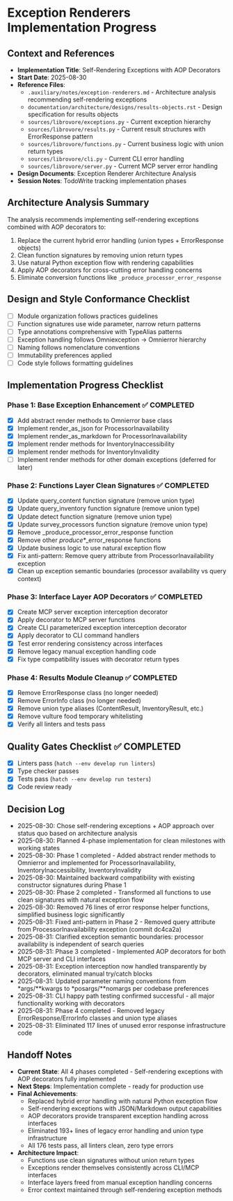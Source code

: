 # Exception Renderers Implementation Progress

## Context and References
- **Implementation Title**: Self-Rendering Exceptions with AOP Decorators
- **Start Date**: 2025-08-30
- **Reference Files**:
  - `.auxiliary/notes/exception-renderers.md` - Architecture analysis recommending self-rendering exceptions
  - `documentation/architecture/designs/results-objects.rst` - Design specification for results objects
  - `sources/librovore/exceptions.py` - Current exception hierarchy
  - `sources/librovore/results.py` - Current result structures with ErrorResponse pattern
  - `sources/librovore/functions.py` - Current business logic with union return types
  - `sources/librovore/cli.py` - Current CLI error handling
  - `sources/librovore/server.py` - Current MCP server error handling
- **Design Documents**: Exception Renderer Architecture Analysis
- **Session Notes**: TodoWrite tracking implementation phases

## Architecture Analysis Summary
The analysis recommends implementing self-rendering exceptions combined with AOP decorators to:
1. Replace the current hybrid error handling (union types + ErrorResponse objects)
2. Clean function signatures by removing union return types
3. Use natural Python exception flow with rendering capabilities
4. Apply AOP decorators for cross-cutting error handling concerns
5. Eliminate conversion functions like `_produce_processor_error_response`

## Design and Style Conformance Checklist
- [ ] Module organization follows practices guidelines
- [ ] Function signatures use wide parameter, narrow return patterns  
- [ ] Type annotations comprehensive with TypeAlias patterns
- [ ] Exception handling follows Omniexception → Omnierror hierarchy
- [ ] Naming follows nomenclature conventions
- [ ] Immutability preferences applied
- [ ] Code style follows formatting guidelines

## Implementation Progress Checklist

### Phase 1: Base Exception Enhancement ✅ COMPLETED
- [x] Add abstract render methods to Omnierror base class
- [x] Implement render_as_json for ProcessorInavailability
- [x] Implement render_as_markdown for ProcessorInavailability  
- [x] Implement render methods for InventoryInaccessibility
- [x] Implement render methods for InventoryInvalidity
- [ ] Implement render methods for other domain exceptions (deferred for later)

### Phase 2: Functions Layer Clean Signatures ✅ COMPLETED
- [x] Update query_content function signature (remove union type)
- [x] Update query_inventory function signature (remove union type)  
- [x] Update detect function signature (remove union type)
- [x] Update survey_processors function signature (remove union type)
- [x] Remove _produce_processor_error_response function
- [x] Remove other _produce_*_error_response functions
- [x] Update business logic to use natural exception flow
- [x] Fix anti-pattern: Remove query attribute from ProcessorInavailability exception
- [x] Clean up exception semantic boundaries (processor availability vs query context)

### Phase 3: Interface Layer AOP Decorators ✅ COMPLETED
- [x] Create MCP server exception interception decorator
- [x] Apply decorator to MCP server functions
- [x] Create CLI parameterized exception interception decorator  
- [x] Apply decorator to CLI command handlers
- [x] Test error rendering consistency across interfaces
- [x] Remove legacy manual exception handling code
- [x] Fix type compatibility issues with decorator return types

### Phase 4: Results Module Cleanup ✅ COMPLETED
- [x] Remove ErrorResponse class (no longer needed)
- [x] Remove ErrorInfo class (no longer needed)
- [x] Remove union type aliases (ContentResult, InventoryResult, etc.)
- [x] Remove vulture food temporary whitelisting
- [x] Verify all linters and tests pass

## Quality Gates Checklist ✅ COMPLETED
- [x] Linters pass (`hatch --env develop run linters`)
- [x] Type checker passes  
- [x] Tests pass (`hatch --env develop run testers`)
- [x] Code review ready

## Decision Log
- 2025-08-30: Chose self-rendering exceptions + AOP approach over status quo based on architecture analysis
- 2025-08-30: Planned 4-phase implementation for clean milestones with working states
- 2025-08-30: Phase 1 completed - Added abstract render methods to Omnierror and implemented for ProcessorInavailability, InventoryInaccessibility, InventoryInvalidity
- 2025-08-30: Maintained backward compatibility with existing constructor signatures during Phase 1
- 2025-08-30: Phase 2 completed - Transformed all functions to use clean signatures with natural exception flow
- 2025-08-30: Removed 76 lines of error response helper functions, simplified business logic significantly
- 2025-08-31: Fixed anti-pattern in Phase 2 - Removed query attribute from ProcessorInavailability exception (commit dc4ca2a)
- 2025-08-31: Clarified exception semantic boundaries: processor availability is independent of search queries
- 2025-08-31: Phase 3 completed - Implemented AOP decorators for both MCP server and CLI interfaces
- 2025-08-31: Exception interception now handled transparently by decorators, eliminated manual try/catch blocks
- 2025-08-31: Updated parameter naming conventions from *args/**kwargs to *posargs/**nomargs per codebase preferences
- 2025-08-31: CLI happy path testing confirmed successful - all major functionality working with decorators
- 2025-08-31: Phase 4 completed - Removed legacy ErrorResponse/ErrorInfo classes and union type aliases
- 2025-08-31: Eliminated 117 lines of unused error response infrastructure code

## Handoff Notes
- **Current State**: All 4 phases completed - Self-rendering exceptions with AOP decorators fully implemented
- **Next Steps**: Implementation complete - ready for production use
- **Final Achievements**: 
  - Replaced hybrid error handling with natural Python exception flow
  - Self-rendering exceptions with JSON/Markdown output capabilities  
  - AOP decorators provide transparent exception handling across interfaces
  - Eliminated 193+ lines of legacy error handling and union type infrastructure
  - All 176 tests pass, all linters clean, zero type errors
- **Architecture Impact**:
  - Functions use clean signatures without union return types
  - Exceptions render themselves consistently across CLI/MCP interfaces  
  - Interface layers freed from manual exception handling concerns
  - Error context maintained through self-rendering exception methods